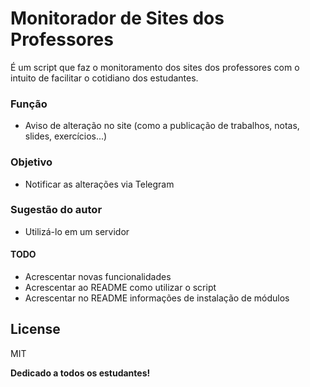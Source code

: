 # Monitorador de Sites dos Professores

É um script que faz o monitoramento dos sites dos professores com o intuito de facilitar o cotidiano dos estudantes.

### Função
- Aviso de alteração no site (como a publicação de trabalhos, notas, slides, exercícios...)

### Objetivo
- Notificar as alterações via Telegram

### Sugestão do autor
- Utilizá-lo em um servidor
 
#### TODO
- Acrescentar novas funcionalidades
- Acrescentar ao README como utilizar o script
- Acrescentar no README informações de instalação de módulos


License
----

MIT
 
 
**Dedicado a todos os estudantes!**

